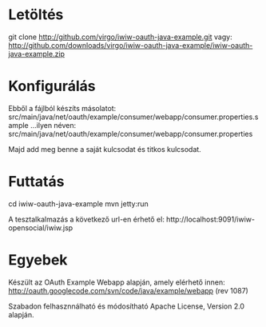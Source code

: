 # Letöltés
git clone http://github.com/virgo/iwiw-oauth-java-example.git
vagy:
http://github.com/downloads/virgo/iwiw-oauth-java-example/iwiw-oauth-java-example.zip

# Konfigurálás
Ebből a fájlból készíts másolatot:
src/main/java/net/oauth/example/consumer/webapp/consumer.properties.sample
...ilyen néven:
src/main/java/net/oauth/example/consumer/webapp/consumer.properties

Majd add meg benne a saját kulcsodat és titkos kulcsodat.

# Futtatás
cd iwiw-oauth-java-example
mvn jetty:run

A tesztalkalmazás a következő url-en érhető el:
http://localhost:9091/iwiw-opensocial/iwiw.jsp

# Egyebek
Készült az OAuth Example Webapp alapján, amely elérhető innen:
http://oauth.googlecode.com/svn/code/java/example/webapp (rev 1087)

Szabadon felhasznnálható és módosítható Apache License, Version 2.0 alapján.
